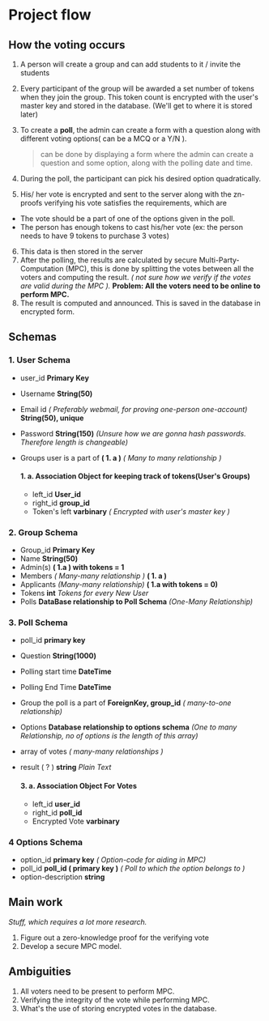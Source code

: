 # Project flow

## How the voting occurs

1. A person will create a group and can add students to it / invite the students
2. Every participant of the group will be awarded a set number of tokens when they join the group. This token count is encrypted with the user's master key and stored in the database. (We'll get to where it is stored later)
3. To create a **poll**, the admin can create a form with a question along with different voting options( can be a MCQ or a Y/N ).

   > can be done by displaying a form where the admin can create a question and some option, along with the polling date and time.

4. During the poll, the participant can pick his desired option quadratically.
5. His/ her vote is encrypted and sent to the server along with the zn-proofs verifying his vote satisfies the requirements, which are

- The vote should be a part of one of the options given in the poll.
- The person has enough tokens to cast his/her vote (ex: the person needs to have 9 tokens to purchase 3 votes)

6. This data is then stored in the server
7. After the polling, the results are calculated by secure Multi-Party-Computation (MPC), this is done by splitting the votes between all the voters and computing the result. _( not sure how we verify if the votes are valid during the MPC )._ **Problem: All the voters need to be online to perform MPC.**
8. The result is computed and announced. This is saved in the database in encrypted form.

## Schemas

### 1. User Schema

- user_id **Primary Key**
- Username **String(50)**
- Email id _( Preferably webmail, for proving one-person one-account)_ **String(50), unique**
- Password **String(150)** _(Unsure how we are gonna hash passwords. Therefore length is changeable)_
- Groups user is a part of **( 1. a )** _( Many to many relationship )_

  #### 1. a. Association Object for keeping track of tokens(User's Groups)

  - left_id **User_id**
  - right_id **group_id**
  - Token's left **varbinary** _( Encrypted with user's master key )_

### 2. Group Schema

- Group_id **Primary Key**
- Name **String(50)**
- Admin(s) **( 1.a ) with tokens = 1**
- Members _( Many-many relationship )_ **( 1. a )**
- Applicants _(Many-many relationship)_ **( 1.a with tokens = 0)**
- Tokens **int** _Tokens for every New User_
- Polls **DataBase relationship to Poll Schema** _(One-Many Relationship)_

### 3. Poll Schema

- poll_id **primary key**
- Question **String(1000)**
- Polling start time **DateTime**
- Polling End Time **DateTime**
- Group the poll is a part of **ForeignKey, group_id** _( many-to-one relationship)_
- Options **Database relationship to options schema** _(One to many Relationship, no of options is the length of this array)_
- array of votes _( many-many relationships )_
- result ( ? ) **string** _Plain Text_

  #### 3. a. Association Object For Votes

  - left_id **user_id**
  - right_id **poll_id**
  - Encrypted Vote **varbinary**

### 4 Options Schema

- option_id **primary key** _( Option-code for aiding in MPC)_
- poll_id **poll_id ( primary key )** _( Poll to which the option belongs to )_
- option-description **string**

## Main work

_Stuff, which requires a lot more research._

1. Figure out a zero-knowledge proof for the verifying vote
2. Develop a secure MPC model.

## Ambiguities

1. All voters need to be present to perform MPC.
2. Verifying the integrity of the vote while performing MPC.
3. What's the use of storing encrypted votes in the database.
